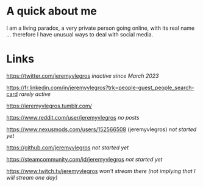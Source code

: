 # A quick about me

I am a living paradox, a very private person going online, with its real name ... therefore I have unusual ways to deal with social media.

# Links

https://twitter.com/jeremyvlegros *inactive since March 2023*

https://fr.linkedin.com/in/jeremyvlegros?trk=people-guest_people_search-card  *rarely active*

https://jeremyvlegros.tumblr.com/

https://www.reddit.com/user/jeremyvlegros  *no posts*

https://www.nexusmods.com/users/152566508 (jeremyvlegros) *not started yet*

https://github.com/jeremyvlegros *not started yet*

https://steamcommunity.com/id/jeremyvlegros *not started yet*

https://www.twitch.tv/jeremyvlegros *won't stream there (not implying that I will stream one day)*

